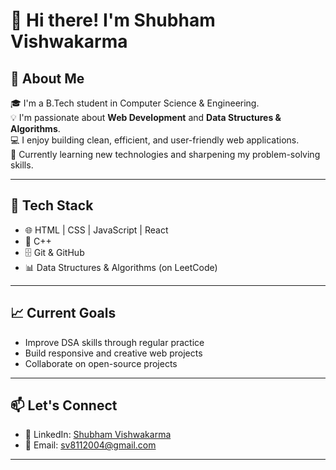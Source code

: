 # 👋 Hi there! I'm Shubham Vishwakarma

## 🚀 About Me

🎓 I'm a B.Tech student in Computer Science & Engineering.  
💡 I'm passionate about **Web Development** and **Data Structures & Algorithms**.  
💻 I enjoy building clean, efficient, and user-friendly web applications.  
🌱 Currently learning new technologies and sharpening my problem-solving skills.

---

## 🧠 Tech Stack

- 🌐 HTML | CSS | JavaScript | React
- 🧩 C++
- 🗄️ Git & GitHub
- 📊 Data Structures & Algorithms (on LeetCode)

---

## 📈 Current Goals

- Improve DSA skills through regular practice  
- Build responsive and creative web projects  
- Collaborate on open-source projects  

---


## 📫 Let's Connect

- 💼 LinkedIn: [Shubham Vishwakarma](https://linkedin.com/in/shubhamvishwakarma-engineer)
- 📧 Email: sv8112004@gmail.com

---

